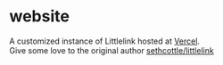 
# website
A customized instance of Littlelink hosted at [Vercel](https://vercel.com). <br>
Give some love to the original author [sethcottle/littlelink](https://github.com/sethcottle/littlelink)
